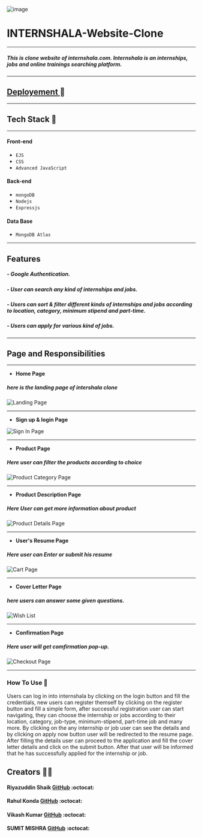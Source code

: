 ![image](https://internshala.com/static/images/common/new_internshala_logo.svg)


# INTERNSHALA-Website-Clone 
---
##### This is clone website of internshala.com. Internshala is an internships, jobs and online trainings searching platform.
---
## [Deployement ](http://sampleclone-env.eba-9dmzyuuw.us-west-2.elasticbeanstalk.com/)🔗
---
## Tech Stack 🔧
---
#### Front-end
- `EJS`
- `CSS`
- `Advanced JavaScript`
#### Back-end
- `mongoDB`
- `Nodejs`
- `Expressjs`
#### Data Base
- `MongoDB Atlas`
---
## Features 
##### - Google Authentication.
##### - User can search any kind of internships and jobs.
##### - Users can sort & filter different kinds of internships and jobs according to location, category, minimum stipend and part-time.
##### - Users can apply for various kind of jobs.
---
## Page and Responsibilities 
---

- **Home Page**
##### here is the landing page of intershala clone
![Landing Page](https://i.ibb.co/VxCpztx/Web-capture-16-2-2022-95853-sampleclone-env-eba-9dmzyuuw-us-west-2-elasticbeanstalk-com.jpg)

---


- **Sign up & login Page**

![Sign In Page](https://i.ibb.co/m89JLMy/Web-capture-16-2-2022-10946-sampleclone-env-eba-9dmzyuuw-us-west-2-elasticbeanstalk-com.jpg)


---

- **Product Page**
##### Here user can filter the products according to choice
![Product Category Page](https://i.ibb.co/h23Thyd/Web-capture-16-2-2022-10224-sampleclone-env-eba-9dmzyuuw-us-west-2-elasticbeanstalk-com.jpg)

---

- **Product Description Page**
##### Here User can get more information about product
![Product Details Page](https://i.ibb.co/vckN4rs/Web-capture-16-2-2022-10032-sampleclone-env-eba-9dmzyuuw-us-west-2-elasticbeanstalk-com.jpg)

---
- **User's Resume Page**
##### Here user can Enter or submit his resume
![Cart Page](https://i.ibb.co/HVnYGjv/Web-capture-16-2-2022-1016-sampleclone-env-eba-9dmzyuuw-us-west-2-elasticbeanstalk-com.jpg)

---
- **Cover Letter Page**
##### here users can answer some given questions.
![Wish List](https://i.ibb.co/2FCZjhC/Web-capture-16-2-2022-10159-sampleclone-env-eba-9dmzyuuw-us-west-2-elasticbeanstalk-com.jpg)

---

- **Confirmation Page**
##### Here user will get comfirmation pop-up.
![Checkout Page](https://i.ibb.co/TL2DT0V/Web-capture-16-2-2022-10233-sampleclone-env-eba-9dmzyuuw-us-west-2-elasticbeanstalk-com.jpg)

---




### How To Use 	📌
Users can log in into internshala by clicking on the login button and fill the credentials, 
new users can register themself by clicking on the register button and fill a simple form, after successful registration user can start navigating, they can choose the internship or jobs according to their location, category, job-type, minimum-stipend, part-time job and many more.
By clicking on the any internship or job user can see the details and by clicking on apply now button user will be redirected to the resume page. After filling the details user can proceed to the application and fill the cover letter details and click on the submit button. After that user will be informed that he has successfully applied for the internship or job.


## Creators  🤝🏻	

#### Riyazuddin Shaik [GitHub](https://github.com/ShaikRiyazuddin/) :octocat:

#### Rahul Konda  [GitHub](https://github.com/Rahulk612) :octocat:

#### Vikash Kumar  [GitHub](https://github.com/vikashkumar897) :octocat:

#### SUMIT MISHRA [GitHub](https://github.com/sumitmishra0) :octocat: 
